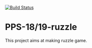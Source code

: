 [![Build Status](https://travis-ci.org/maunigit/ruzzle.svg?branch=master)](https://travis-ci.org/maunigit/ruzzle)

# PPS-18/19-ruzzle

This project aims at making ruzzle game.
